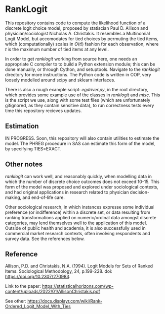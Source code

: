 # RankLogit
This repository contains code to compute the likelihood function of a discrete logit choice model, proposed by statiscian Paul D. Allison and physician/sociologist Nicholas A. Christakis. It resembles a Multinomial Logit Model, but accomodates for tied choices by permuting the tied items, which (computationally) scales in $O(t!)$ fashion for each observation, where $t$ is the maximum number of tied items at any level. 

In order to get _ranklogit_ working from source here, one needs an appropriate C compiler to to build a Python extension module; this can be done manually, or through Cython, and setuptools. Navigate to the _ranklogit_ directory for more instructions. The Python code is written in OOP, very loosely modelled around scipy and sklearn interfaces. 

There is also a rough example script: _egdriver.py_, in the root directory, which provides some example use of the classes in _ranklogit_ and _misc_. This is the script we use, along with some test files (which are unfortunately gitignored, as they contain sensitive data), to run correctness tests every time this repository recieves updates. 

## Estimation
IN PROGRESS. Soon, this repository will also contain utilities to estimate the model. The PHREG procedure in SAS can estimate this form of the model, by specifying TIES=EXACT. 

## Other notes
_ranklogit_ can work well, and reasonably quickly, when modelling data in which the number of discrete choice outcomes does not exceed 10-15. This form of the model was proposed and explored under sociological contexts, and had original applications in research related to physician decision-making, and end-of-life care. 

Other sociological research, in which instances expresse some individual preference (or indifference) within a discrete set, or data resulting from ranking transformations applied on numeric/ordinal data amongst discrete categories, may lend themselves well to the application of this model. Outside of public health and academia, it is also successfully used in commercial market research contexts, often involving respondents and survey data. See the references below. 

## Reference
Allison, P.D. and Christakis, N.A. (1994). Logit Models for Sets of Ranked Items. Sociological Methodology, 24, p.199-228. doi: https://doi.org/10.2307/270983.

Link to the paper: https://statisticalhorizons.com/wp-content/uploads/2022/01/AllisonChristakis.pdf

See other: https://docs.displayr.com/wiki/Rank-Ordered_Logit_Model_With_Ties
